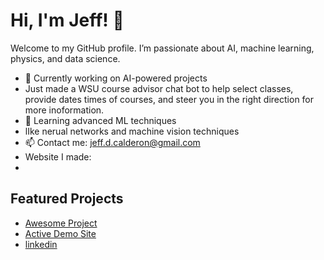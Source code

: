 # Hi, I'm Jeff! 👋

Welcome to my GitHub profile. I’m passionate about AI, machine learning, physics, and data science.

- 🔭 Currently working on AI-powered projects
- Just made a WSU course advisor chat bot to help select classes, provide dates times of courses, and steer you in the right direction for more inoformation.
- 🌱 Learning advanced ML techniques
- lIke nerual networks and machine vision techniques
- 📫 Contact me: [jeff.d.calderon@gmail.com](mailto:jeff.d.calderon@gmail.com)
- Website I made:
- 

## Featured Projects
- [Awesome Project](https://github.com/aggressor-FZX/awesome-project)
- [Active Demo Site](https://www.cogitometric.org/)
- [linkedin](https://www.linkedin.com/in/jeffdcalderon/)
